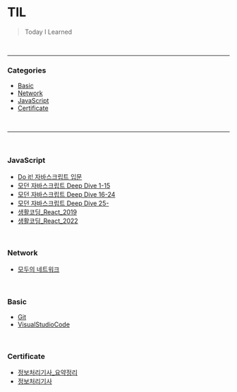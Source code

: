 # TIL

> Today I Learned

<br>

---

### Categories

* [Basic](#basic)
* [Network](#network)
* [JavaScript](#javascript)
* [Certificate](#certificate)

<br>

---

<br>

### JavaScript

- [Do it! 자바스크립트 입문](javascript/Do_it_자바스크립트_입문.md)
- [모던 자바스크립트 Deep Dive 1-15](javascript/모던_자바스크립트_Deep_Dive_1-15.md)
- [모던 자바스크립트 Deep Dive 16-24](javascript/모던_자바스크립트_Deep_Dive_16-24.md)
- [모던 자바스크립트 Deep Dive 25-](javascript/모던_자바스크립트_Deep_Dive_25-.md)
- [생활코딩_React_2019](javascript/생활코딩_React_2019.md)
- [생활코딩_React_2022](javascript/생활코딩_React_2022.md)

<br>

### Network

- [모두의 네트워크](network/모두의_네트워크.md)

<br>

### Basic

- [Git](basic/git.md)
- [VisualStudioCode](basic/vscode.md)

<br>

### Certificate

- [정보처리기사_요약정리](certificate/정보처리기사/요약정리.md)
- [정보처리기사](certificate/정보처리기사/정보처리기사.md)

<br>

